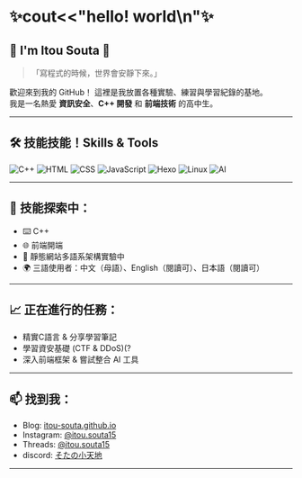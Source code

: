 <!-- GitHub README for Itou Souta -->

# ✨cout<<"hello! world\n"✨
## 🌟 I'm Itou Souta 🌟
> 「寫程式的時候，世界會安靜下來。」

歡迎來到我的 GitHub！
這裡是我放置各種實驗、練習與學習紀錄的基地。  
我是一名熱愛 **資訊安全**、**C++ 開發** 和 **前端技術** 的高中生。

---

## 🛠️ 技能技能！Skills & Tools

![C++](https://img.shields.io/badge/C++-00599C?style=flat&logo=c%2B%2B&logoColor=white)
![HTML](https://img.shields.io/badge/HTML5-E34F26?style=flat&logo=html5&logoColor=white)
![CSS](https://img.shields.io/badge/CSS3-1572B6?style=flat&logo=css3&logoColor=white)
![JavaScript](https://img.shields.io/badge/JavaScript-F7DF1E?style=flat&logo=javascript&logoColor=black)
![Hexo](https://img.shields.io/badge/Hexo-0E83CD?style=flat&logo=hexo&logoColor=white)
![Linux](https://img.shields.io/badge/Linux-FCC624?style=flat&logo=linux&logoColor=black)
![AI](https://img.shields.io/badge/AI%20Tools-9146FF?style=flat&logo=openai&logoColor=white)

---

## 🔧 技能探索中：
- ⌨️ C++
- 🌐 前端開端
- 🚀 靜態網站多語系架構實驗中
- 🌍 三語使用者：中文（母語）、English（閱讀可）、日本語（閱讀可）
---

## 📈 正在進行的任務：
- 精實C語言 & 分享學習筆記  
- 學習資安基礎 (CTF & DDoS)(?
- 深入前端框架 & 嘗試整合 AI 工具

---

## 📫 找到我：
- Blog: [itou-souta.github.io](https://itou-souta.github.io)  
- Instagram: [@itou.souta15](https://www.instagram.com/itou.souta15?igsh=b2tuejdlNWRjczI5)
- Threads: [@itou.souta15](https://www.threads.net/@itou.souta15)
- discord: [そたの小天地](https://discord.gg/uAX6h9VmA4)
---
